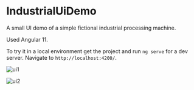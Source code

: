 # IndustrialUiDemo

A small UI demo of a simple fictional industrial processing machine.

Used Angular 11.

To try it in a local environment get the project and run `ng serve` for a dev server. Navigate to `http://localhost:4200/`.


![ui1](https://user-images.githubusercontent.com/43446754/161436646-1513cd95-6ea1-4c4d-ba76-1ac99144ed03.PNG)

![ui2](https://user-images.githubusercontent.com/43446754/161436652-3b251827-f5f6-49dd-a4e4-534cf546aee2.PNG)
